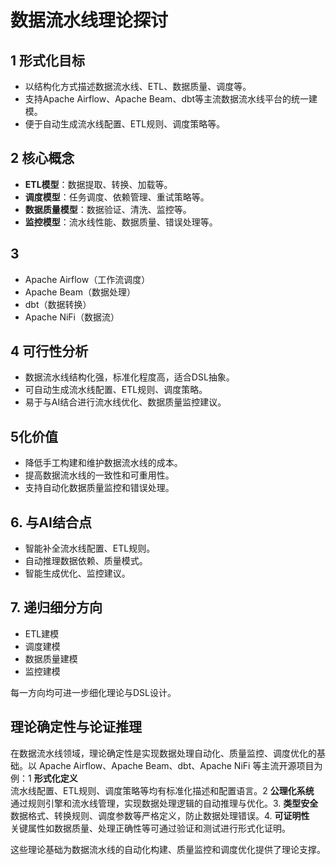 # 数据流水线理论探讨

## 1 形式化目标

- 以结构化方式描述数据流水线、ETL、数据质量、调度等。
- 支持Apache Airflow、Apache Beam、dbt等主流数据流水线平台的统一建模。
- 便于自动生成流水线配置、ETL规则、调度策略等。

## 2 核心概念

- **ETL模型**：数据提取、转换、加载等。
- **调度模型**：任务调度、依赖管理、重试策略等。
- **数据质量模型**：数据验证、清洗、监控等。
- **监控模型**：流水线性能、数据质量、错误处理等。

## 3

- Apache Airflow（工作流调度）
- Apache Beam（数据处理）
- dbt（数据转换）
- Apache NiFi（数据流）

## 4 可行性分析

- 数据流水线结构化强，标准化程度高，适合DSL抽象。
- 可自动生成流水线配置、ETL规则、调度策略。
- 易于与AI结合进行流水线优化、数据质量监控建议。

## 5化价值

- 降低手工构建和维护数据流水线的成本。
- 提高数据流水线的一致性和可重用性。
- 支持自动化数据质量监控和错误处理。

## 6. 与AI结合点

- 智能补全流水线配置、ETL规则。
- 自动推理数据依赖、质量模式。
- 智能生成优化、监控建议。

## 7. 递归细分方向

- ETL建模
- 调度建模
- 数据质量建模
- 监控建模

每一方向均可进一步细化理论与DSL设计。

## 理论确定性与论证推理

在数据流水线领域，理论确定性是实现数据处理自动化、质量监控、调度优化的基础。以 Apache Airflow、Apache Beam、dbt、Apache NiFi 等主流开源项目为例：1 **形式化定义**  
   流水线配置、ETL规则、调度策略等均有标准化描述和配置语言。2 **公理化系统**  
   通过规则引擎和流水线管理，实现数据处理逻辑的自动推理与优化。3. **类型安全**  
   数据格式、转换规则、调度参数等严格定义，防止数据处理错误。4. **可证明性**  
   关键属性如数据质量、处理正确性等可通过验证和测试进行形式化证明。

这些理论基础为数据流水线的自动化构建、质量监控和调度优化提供了理论支撑。

